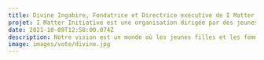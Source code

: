 ```yaml
---
title: Divine Ingabire, Fondatrice et Directrice exécutive de I Matter Initiative, Rwanda 
projet: I Matter Initiative est une organisation dirigée par des jeunes (ONG) enregistrée sous le Rwanda Governance Board (RGB) depuis 2019, qui travaille pour mettre fin à la pauvreté liée aux règles et à la stigmatisation liée aux menstruations au Rwanda. Nous croyons fermement que les femmes et les jeunes filles ne devraient pas être retenues par leurs règles ou le manque d'information.
date: 2021-10-09T12:58:00.074Z
description: Notre vision est un monde où les jeunes filles et les femmes sont habilitées à être des changeurs actifs de leur avenir. Notre mission est de mettre fin à la pauvreté liée aux règles au Rwanda et à la stigmatisation liée à la menstruation, en fournissant des compétences en matière de santé et de droits sexuels et reproductifs (SRHR) et de gestion de l'hygiène menstruelle (MHM). Nos principales actions sont le service, le plaidoyer et la sensibilisation à travers des campagnes en ligne et hors ligne. Je reste avec la volonté d'aider les femmes qui sont confrontées à des problèmes liés à leur santé sexuelle et reproductive. Savoir comment ces problèmes affectent leur santé mentale, leur santé physique.
image: images/vote/divine.jpg
---
```


